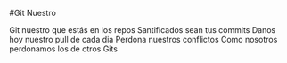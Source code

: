 #Git Nuestro

Git nuestro que estás en los repos
Santificados sean tus commits
Danos hoy nuestro pull de cada dia
Perdona nuestros conflictos
Como nosotros perdonamos los de otros Gits